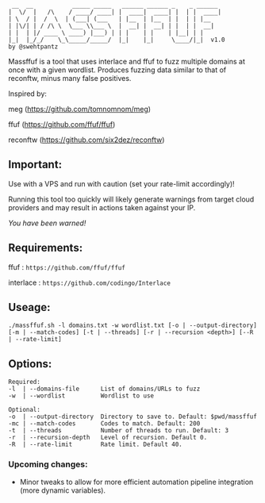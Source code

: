 ```
 __  __           _____ _____   ______ ______ _    _ ______ 
|  \/  |   /\    / ____/ ____| |  ____|  ____| |  | |  ____|
| \  / |  /  \  | (___| (___   | |__  | |__  | |  | | |__   
| |\/| | / /\ \  \___ \\___ \  |  __| |  __| | |  | |  __|  
| |  | |/ ____ \ ____) |___) | | |    | |    | |__| | |     
|_|  |_/_/    \_\_____/_____/  |_|    |_|     \____/|_|  v1.0
by @swehtpantz
```

Massffuf is a tool that uses interlace and ffuf to fuzz multiple domains at once with a given wordlist. Produces fuzzing data similar to that of reconftw, minus many false positives.

Inspired by:

meg (https://github.com/tomnomnom/meg)

ffuf (https://github.com/ffuf/ffuf)

reconftw (https://github.com/six2dez/reconftw)

## Important:

Use with a VPS and run with caution (set your rate-limit accordingly)! 

Running this tool too quickly will likely generate warnings from target cloud providers and may result in actions taken against your IP.

*You have been warned!*

## Requirements:
ffuf : `https://github.com/ffuf/ffuf`

interlace : `https://github.com/codingo/Interlace`

## Useage:

`./massffuf.sh -l domains.txt -w wordlist.txt [-o | --output-directory] [-m | --match-codes] [-t | --threads] [-r | --recursion <depth>] [--R | --rate-limit]`

## Options:

```
Required:
-l  | --domains-file      List of domains/URLs to fuzz
-w  | --wordlist          Wordlist to use

Optional:
-o  | --output-directory  Directory to save to. Default: $pwd/massffuf
-mc | --match-codes       Codes to match. Default: 200
-t  | --threads           Number of threads to run. Default: 3
-r  | --recursion-depth   Level of recursion. Default 0.
-R  | --rate-limit        Rate limit. Default 40.
```

### Upcoming changes:
-  Minor tweaks to allow for more efficient automation pipeline integration (more dynamic variables).

